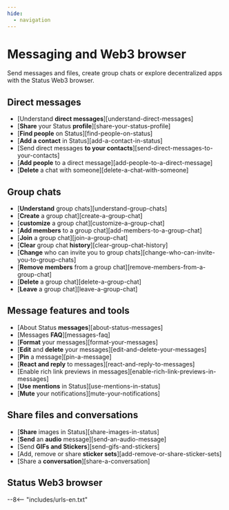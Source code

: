 ```yaml
---
hide:
  - navigation
---
```


# Messaging and Web3 browser

Send messages and files, create group chats or explore decentralized apps with the Status Web3 browser.

## Direct messages

- [Understand **direct messages**][understand-direct-messages]
- [**Share** your Status **profile**][share-your-status-profile]
- [**Find people** on Status][find-people-on-status]
- [**Add a contact** in Status][add-a-contact-in-status]
- [Send direct messages **to your contacts**][send-direct-messages-to-your-contacts]
- [**Add people** to a direct message][add-people-to-a-direct-message]
- [**Delete** a chat with someone][delete-a-chat-with-someone]

## Group chats

- [**Understand** group chats][understand-group-chats]
- [**Create** a group chat][create-a-group-chat]
- [**customize** a group chat][customize-a-group-chat]
- [**Add members** to a group chat][add-members-to-a-group-chat]
- [**Join** a group chat][join-a-group-chat]
- [**Clear** group chat **history**][clear-group-chat-history]
- [**Change** who can invite you to group chats][change-who-can-invite-you-to-group-chats]
- [**Remove members** from a group chat][remove-members-from-a-group-chat]
- [**Delete** a group chat][delete-a-group-chat]
- [**Leave** a group chat][leave-a-group-chat]

## Message features and tools

- [About Status **messages**][about-status-messages]
- [Messages **FAQ**][messages-faq]
- [**Format** your messages][format-your-messages]
- [**Edit** and **delete** your messages][edit-and-delete-your-messages]
- [**Pin** a message][pin-a-message]
- [**React and reply** to messages][react-and-reply-to-messages]
- [Enable rich link previews in messages][enable-rich-link-previews-in-messages]
- [**Use mentions** in Status][use-mentions-in-status]
- [**Mute** your notifications][mute-your-notifications]

## Share files and conversations

- [**Share** images in Status][share-images-in-status]
- [**Send** an **audio** message][send-an-audio-message]
- [Send **GIFs and Stickers**][send-gifs-and-stickers]
- [Add, remove or share **sticker sets**][add-remove-or-share-sticker-sets]
- [Share a **conversation**][share-a-conversation]

## Status Web3 browser

--8<-- "includes/urls-en.txt"
